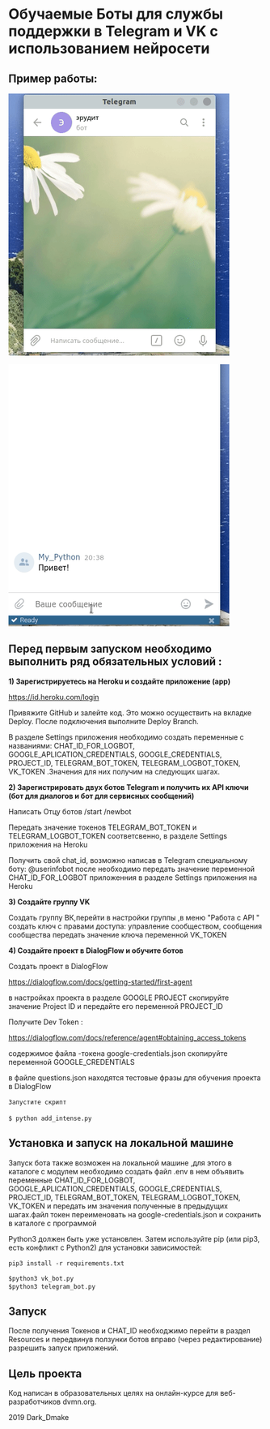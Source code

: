 # Обучаемые Боты для службы поддержки  в Telegram  и VK с использованием нейросети  

## Пример работы:


![Screenshot](telegram_bot.gif)

![Screenshot](vk_bot.gif) 

## Перед первым запуском необходимо выполнить ряд обязательных условий :



<b>1) Зарегистрируетесь на Heroku и создайте приложение (app) </b>

https://id.heroku.com/login


Привяжите GitHub и залейте код.
Это  можно осуществить на вкладке Deploy. После подключения выполните Deploy Branch.

В разделе Settings приложения необходимо создать переменные с названиями:
CHAT_ID_FOR_LOGBOT, GOOGLE_APLICATION_CREDENTIALS, GOOGLE_CREDENTIALS, PROJECT_ID, TELEGRAM_BOT_TOKEN, TELEGRAM_LOGBOT_TOKEN, VK_TOKEN .Значения для них получим на следующих шагах. 

<b>2) Зарегистрировать двух ботов Telegram  и получить их API ключи (бот для диалогов и бот для сервисных сообщений) </b>

Написать Отцу ботов
/start
/newbot

Передать значение токенов TELEGRAM_BOT_TOKEN и TELEGRAM_LOGBOT_TOKEN соответсвенно, в разделе Settings приложения на Heroku

Получить свой chat_id, возможно написав в Telegram специальному боту: @userinfobot после необходимо
передать значение переменной CHAT_ID_FOR_LOGBOT приложенния в разделе Settings приложения на Heroku


<b>3) Создайте группу VK</b>

Создать группу ВК,перейти в настройки группы ,в меню "Работа с API " создать ключ с правами  доступа: управление сообществом, сообщения сообщества
передать значение ключа переменной VK_TOKEN





<b>4) Создайте проект в DialogFlow  и обучите ботов</b>

Создать проект в DialogFlow

https://dialogflow.com/docs/getting-started/first-agent

в настройках проекта в разделе GOOGLE PROJECT скопируйте значение Project ID и передайте его переменной PROJECT_ID


Получите Dev Token :

https://dialogflow.com/docs/reference/agent#obtaining_access_tokens

содержимое файла -токена google-credentials.json  скопируйте переменной GOOGLE_CREDENTIALS

в файле questions.json находятся тестовые фразы для обучения проекта в DialogFlow

```
Запустите скрипт 

$ python add_intense.py

```


## Установка  и запуск на локальной машине
Запуск бота также возможен  на локальной машине ,для этого в каталоге с модулем необходимо создать файл .env  в нем объявить переменные CHAT_ID_FOR_LOGBOT, GOOGLE_APLICATION_CREDENTIALS, GOOGLE_CREDENTIALS, PROJECT_ID, TELEGRAM_BOT_TOKEN, TELEGRAM_LOGBOT_TOKEN, VK_TOKEN и передать им  значения полученные в предыдущих шагах.файл токен переименовать на google-credentials.json и сохранить в каталоге с программой

Python3 должен быть уже установлен. Затем используйте pip (или pip3, есть конфликт с Python2) для установки зависимостей: 

```
pip3 install -r requirements.txt

```


```
$python3 vk_bot.py
$python3 telegram_bot.py

```




## Запуск
После получения Токенов и  CHAT_ID  необходжимо перейти в раздел Resources и передвинув ползунки ботов вправо (через редактирование) разрешить запуск приложений.




## Цель проекта

Код написан в образовательных целях на онлайн-курсе для веб-разработчиков dvmn.org.

2019 Dark_Dmake